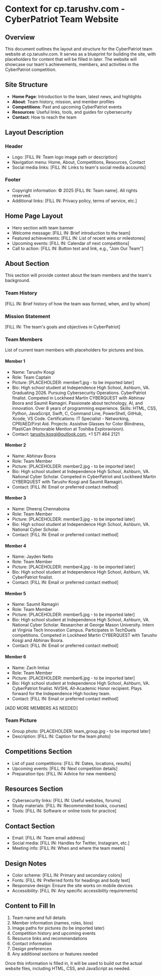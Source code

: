 # Context for cp.tarushv.com - CyberPatriot Team Website

## Overview
This document outlines the layout and structure for the CyberPatriot team website at cp.tarushv.com. It serves as a blueprint for building the site, with placeholders for content that will be filled in later. The website will showcase our team's achievements, members, and activities in the CyberPatriot competition.

## Site Structure
- **Home Page**: Introduction to the team, latest news, and highlights
- **About**: Team history, mission, and member profiles
- **Competitions**: Past and upcoming CyberPatriot events
- **Resources**: Useful links, tools, and guides for cybersecurity
- **Contact**: How to reach the team

## Layout Description

### Header
- Logo: [FILL IN: Team logo image path or description]
- Navigation menu: Home, About, Competitions, Resources, Contact
- Social media links: [FILL IN: Links to team's social media accounts]

### Footer
- Copyright information: © 2025 [FILL IN: Team name]. All rights reserved.
- Additional links: [FILL IN: Privacy policy, terms of service, etc.]

## Home Page Layout
- Hero section with team banner
- Welcome message: [FILL IN: Brief introduction to the team]
- Featured achievements: [FILL IN: List of recent wins or milestones]
- Upcoming events: [FILL IN: Calendar of next competitions]
- Call to action: [FILL IN: Button text and link, e.g., "Join Our Team"]

## About Section
This section will provide context about the team members and the team's background.

### Team History
[FILL IN: Brief history of how the team was formed, when, and by whom]

### Mission Statement
[FILL IN: The team's goals and objectives in CyberPatriot]

### Team Members
List of current team members with placeholders for pictures and bios.

#### Member 1
- Name: Tarushv Kosgi
- Role: Team Captain
- Picture: [PLACEHOLDER: member1.jpg - to be imported later]
- Bio: High school student at Independence High School, Ashburn, VA. Graduating 2026. Pursuing Cybersecurity Operations. CyberPatriot finalist. Competed in Lockheed Martin CYBERQUEST with Abhinav Boora and Saumit Ramagiri. Passionate about technology, AI, and innovation. Over 8 years of programming experience. Skills: HTML, CSS, Python, JavaScript, Swift, C, Command Line, PowerShell, GitHub, Xcode, VS Code. Certifications: IT Specialist - Networking, CPR/AED/First Aid. Projects: Assistive Glasses for Color Blindness, PlastiCan (Honorable Mention at Toshiba Exploravision).
- Contact: tarushv.kosgi@outlook.com, +1 571 464 2121

#### Member 2
- Name: Abhinav Boora
- Role: Team Member
- Picture: [PLACEHOLDER: member2.jpg - to be imported later]
- Bio: High school student at Independence High School, Ashburn, VA. National Cyber Scholar. Competed in CyberPatriot and Lockheed Martin CYBERQUEST with Tarushv Kosgi and Saumit Ramagiri.
- Contact: [FILL IN: Email or preferred contact method]

#### Member 3
- Name: Dheeraj Chennaboina
- Role: Team Member
- Picture: [PLACEHOLDER: member3.jpg - to be imported later]
- Bio: High school student at Independence High School, Ashburn, VA. National Cyber Scholar.
- Contact: [FILL IN: Email or preferred contact method]

#### Member 4
- Name: Jayden Netto
- Role: Team Member
- Picture: [PLACEHOLDER: member4.jpg - to be imported later]
- Bio: High school student at Independence High School, Ashburn, VA. CyberPatriot finalist.
- Contact: [FILL IN: Email or preferred contact method]

#### Member 5
- Name: Saumit Ramagiri
- Role: Team Member
- Picture: [PLACEHOLDER: member5.jpg - to be imported later]
- Bio: High school student at Independence High School, Ashburn, VA. National Cyber Scholar. Researcher at George Mason University. Intern at Virginia Tech Innovation Campus. Participates in TechDuels competitions. Competed in Lockheed Martin CYBERQUEST with Tarushv Kosgi and Abhinav Boora.
- Contact: [FILL IN: Email or preferred contact method]

#### Member 6
- Name: Zach Imtiaz
- Role: Team Member
- Picture: [PLACEHOLDER: member6.jpg - to be imported later]
- Bio: High school student at Independence High School, Ashburn, VA. CyberPatriot finalist. NVSHL All-Academic Honor recipient. Plays forward for the Independence High hockey team.
- Contact: [FILL IN: Email or preferred contact method]

[ADD MORE MEMBERS AS NEEDED]

### Team Picture
- Group photo: [PLACEHOLDER: team_group.jpg - to be imported later]
- Description: [FILL IN: Caption for the team photo]

## Competitions Section
- List of past competitions: [FILL IN: Dates, locations, results]
- Upcoming events: [FILL IN: Next competition details]
- Preparation tips: [FILL IN: Advice for new members]

## Resources Section
- Cybersecurity links: [FILL IN: Useful websites, forums]
- Study materials: [FILL IN: Recommended books, courses]
- Tools: [FILL IN: Software or online tools for practice]

## Contact Section
- Email: [FILL IN: Team email address]
- Social media: [FILL IN: Handles for Twitter, Instagram, etc.]
- Meeting info: [FILL IN: When and where the team meets]

## Design Notes
- Color scheme: [FILL IN: Primary and secondary colors]
- Fonts: [FILL IN: Preferred fonts for headings and body text]
- Responsive design: Ensure the site works on mobile devices
- Accessibility: [FILL IN: Any specific accessibility requirements]

## Content to Fill In
1. Team name and full details
2. Member information (names, roles, bios)
3. Image paths for pictures (to be imported later)
4. Competition history and upcoming events
5. Resource links and recommendations
6. Contact information
7. Design preferences
8. Any additional sections or features needed

Once this information is filled in, it will be used to build out the actual website files, including HTML, CSS, and JavaScript as needed.
